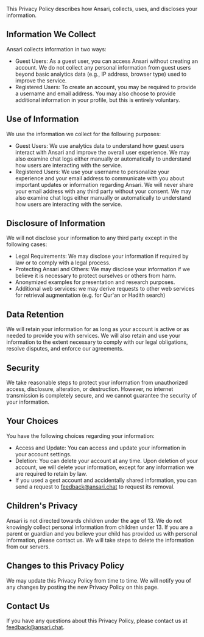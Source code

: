 This Privacy Policy describes how Ansari, collects, uses, and discloses your information.



## Information We Collect

Ansari collects information in two ways:

- Guest Users: As a guest user, you can access Ansari without creating an account. We do not collect any personal information from guest users beyond basic analytics data (e.g., IP address, browser type) used to improve the service.
- Registered Users: To create an account, you may be required to provide a username and email address. You may also choose to provide additional information in your profile, but this is entirely voluntary.

## Use of Information

We use the information we collect for the following purposes:

- Guest Users: We use analytics data to understand how guest users interact with Ansari and improve the overall user experience. We may also examine chat logs either manually or automatically to understand how users are interacting with the service. 
- Registered Users: We use your username to personalize your experience and your email address to communicate with you about important updates or information regarding Ansari. We will never share your email address with any third party without your consent. We may also examine chat logs either manually or automatically to understand how users are interacting with the service. 

## Disclosure of Information

We will not disclose your information to any third party except in the following cases:

- Legal Requirements: We may disclose your information if required by law or to comply with a legal process.
- Protecting Ansari and Others: We may disclose your information if we believe it is necessary to protect ourselves or others from harm.
- Anonymized examples for presentation and research purposes. 
- Additional web services: we may derive requests to other web services for retrieval augmentation (e.g. for Qur'an or Hadith search)


##  Data Retention

We will retain your information for as long as your account is active or as needed to provide you with services. We will also retain and use your information to the extent necessary to comply with our legal obligations, resolve disputes, and enforce our agreements.

## Security

We take reasonable steps to protect your information from unauthorized access, disclosure, alteration, or destruction. However, no internet transmission is completely secure, and we cannot guarantee the security of your information.

## Your Choices

You have the following choices regarding your information:

- Access and Update: You can access and update your information in your account settings.
- Deletion: You can delete your account at any time. Upon deletion of your account, we will delete your information, except for any information we are required to retain by law.
- If you used a gest account and accidentally shared information, you can send a request to feedback@ansari.chat to request its removal. 

## Children's Privacy

Ansari is not directed towards children under the age of 13. We do not knowingly collect personal information from children under 13. If you are a parent or guardian and you believe your child has provided us with personal information, please contact us. We will take steps to delete the information from our servers.

## Changes to this Privacy Policy

We may update this Privacy Policy from time to time. We will notify you of any changes by posting the new Privacy Policy on this page.

## Contact Us

If you have any questions about this Privacy Policy, please contact us at feedback@ansari.chat.